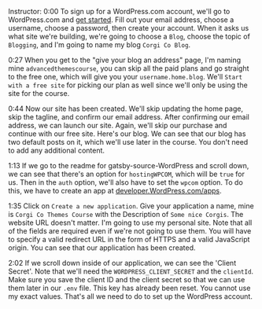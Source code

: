 Instructor: 0:00 To sign up for a WordPress.com account, we'll go to WordPress.com and [get started](https://wordpress.com/start/user?ref=logged-out-homepage-lp). Fill out your email address, choose a username, choose a password, then create your account. When it asks us what site we're building, we're going to choose a `Blog`, choose the topic of `Blogging`, and I'm going to name my blog `Corgi Co Blog`.

0:27 When you get to the "give your blog an address" page, I'm naming mine `advancedthemescourse`, you can skip all the paid plans and go straight to the free one, which will give you your `username.home.blog`. We'll `Start with a free site` for picking our plan as well since we'll only be using the site for the course.

0:44 Now our site has been created. We'll skip updating the home page, skip the tagline, and confirm our email address. After confirming our email address, we can launch our site. Again, we'll skip our purchase and continue with our free site. Here's our blog. We can see that our blog has two default posts on it, which we'll use later in the course. You don't need to add any additional content.

1:13 If we go to the readme for gatsby-source-WordPress and scroll down, we can see that there's an option for `hostingWPCOM`, which will be `true` for us. Then in the `auth` option, we'll also have to set the `wpcom` option. To do this, we have to create an app at [developer.WordPress.com/apps](https://developer.WordPress.com/apps).

1:35 Click on `Create a new application`. Give your application a name, mine is `Corgi Co Themes Course` with the Description of `Some nice Corgis`. The website URL doesn't matter. I'm going to use my personal site. Note that all of the fields are required even if we're not going to use them. You will have to specify a valid redirect URL in the form of HTTPS and a valid JavaScript origin. You can see that our application has been created.

2:02 If we scroll down inside of our application, we can see the 'Client Secret'. Note that we'll need the `WORDPRESS_CLIENT_SECRET` and the `clientId`. Make sure you save the client ID and the client secret so that we can use them later in our `.env` file. This key has already been reset. You cannot use my exact values. That's all we need to do to set up the WordPress account.